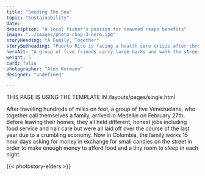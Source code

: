 ```yaml
---
title: "Seeding The Sea"
topic: "Sustainability"
date:
description: "A local fisher's passion for seaweed reaps benefits"
image: "../images/photo-chap-3-hero.jpg"
storyHeading: "A Family, Together"
storySubheading: "Puerto Rico is facing a health care crisis after chronic mental and physical health issues often went untreated in the aftermath of Hurricane Maria. Many doctors have left the island, but one volunteer group isn’t going anywhere."
heroAlt: "A group of five friends carry large backs and walk the streets at night to find a place to stay."
weight: 5
card: false
photographer: "Alex Kormann"
designer: "undefined"

---
```


THIS PAGE IS USING THE TEMPLATE IN
/layouts/pages/single.html

After traveling hundreds of miles on foot, a group of five Venezuelans, who together call themselves a family, arrived in Medellín on February 27th. Before leaving their homes, they all held different, honest jobs including food service and hair care but were all laid off over the course of the last year due to a crumbling economy. Now in Colombia, the family works 15 hour days asking for money in exchange for small candies on the street in order to make enough money to afford food and a tiny room to sleep in each night.

{{< photostory-elders >}}
